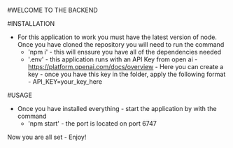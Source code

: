 #WELCOME TO THE BACKEND 


#INSTALLATION 

- For this application to work you must have the latest version of node.
  Once you have cloned the repository you will need to run the command
    - 'npm i' - this will enssure you have all of the dependencies needed
    - '.env' - this application runs with an API Key from open ai
             - https://platform.openai.com/docs/overview
             - Here you can create a key - once you have this key in the folder, apply the following format
             - API_KEY=your_key_here
 
#USAGE
- Once you have installed everything - start the application by with the command
    - 'npm start' - the port is located on port 6747
 
Now you are all set - Enjoy!     
        
